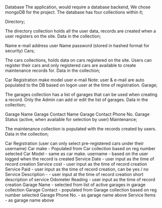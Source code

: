 Database
The application, would require a database backend, We chose mongoDB for the project. The database has four collections within it;

Directory;

The directory collection holds all the user data, records are created when a user registers on the site. Data in the collection;

Name
e-mail address
user Name
password (stored in hashed format for security)
Cars;

The cars collections, holds data on cars registered on the site. Users can register their cars and only registered cars are available to create maintenance records for. Data in the collection;

Car Registration
make
model
user
e-mail Note: user & e-mail are auto populated to the DB based on logon user at the time of registration.
Garage;

The garages collection has a list of garages that can be used when creating a record. Only the Admin can add or edit the list of garages. Data in the collection;

Garage Name
Garage Contact Name
Garage Contact Phone No.
Garage Status (active, when available for selection by user)
Maintenance;

The maintenance collection is populated with the records created by users. Data in the collection;

Car Registration (user can only select pre-registered cars under their username)
Car make - Populated from Car collection based on reg number selected
Car Model - same as car make.
username - based on the user logged when the record is created
Service Date - user input as the time of record creation
Service cost - user input as the time of record creation
Service Paid - user input as the time of record creation, can be yes / no
Service Description - - user input at the time of record creation short description of service
Odometer Reading - user input as the time of record creation
Garage Name - selected from list of active garages in garage collection
Garage Contact - populated from Garage collection based on reg number selected
Garage Phone No. - as garage name above
Service Items - as garage name above
